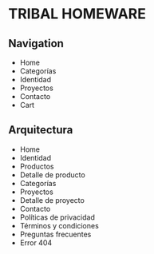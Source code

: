 # TRIBAL HOMEWARE

## Navigation
- Home
- Categorías
- Identidad
- Proyectos
- Contacto
- Cart

## Arquitectura
- Home
- Identidad
- Productos
- Detalle de producto
- Categorías
- Proyectos
- Detalle de proyecto
- Contacto
- Políticas de privacidad
- Términos y condiciones
- Preguntas frecuentes
- Error 404


